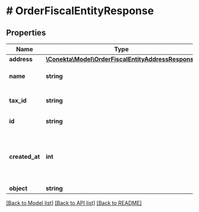 # # OrderFiscalEntityResponse

## Properties

Name | Type | Description | Notes
------------ | ------------- | ------------- | -------------
**address** | [**\Conekta\Model\OrderFiscalEntityAddressResponse**](OrderFiscalEntityAddressResponse.md) |  |
**name** | **string** | Name of the fiscal entity | [optional]
**tax_id** | **string** | Tax ID of the fiscal entity | [optional]
**id** | **string** | ID of the fiscal entity |
**created_at** | **int** | The time at which the object was created in seconds since the Unix epoch |
**object** | **string** |  |

[[Back to Model list]](../../README.md#models) [[Back to API list]](../../README.md#endpoints) [[Back to README]](../../README.md)
